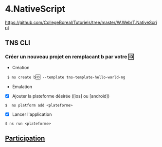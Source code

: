 # 4.NativeScript

https://github.com/CollegeBoreal/Tutoriels/tree/master/W.Web/T.NativeScript


## TNS CLI

### Créer un nouveau projet en remplacant b<mon ID> par votre :id:

* Création

` $ ns create b`:id:` --template tns-template-hello-world-ng`

* Émulation

- [x] Ajouter la plateforme désirée ([ios] ou [android])

```
$  ns platform add <plateforme>
```

- [x] Lancer l'application

```
$ ns run <plateforme>
```

## [Participation](Participation.md)


